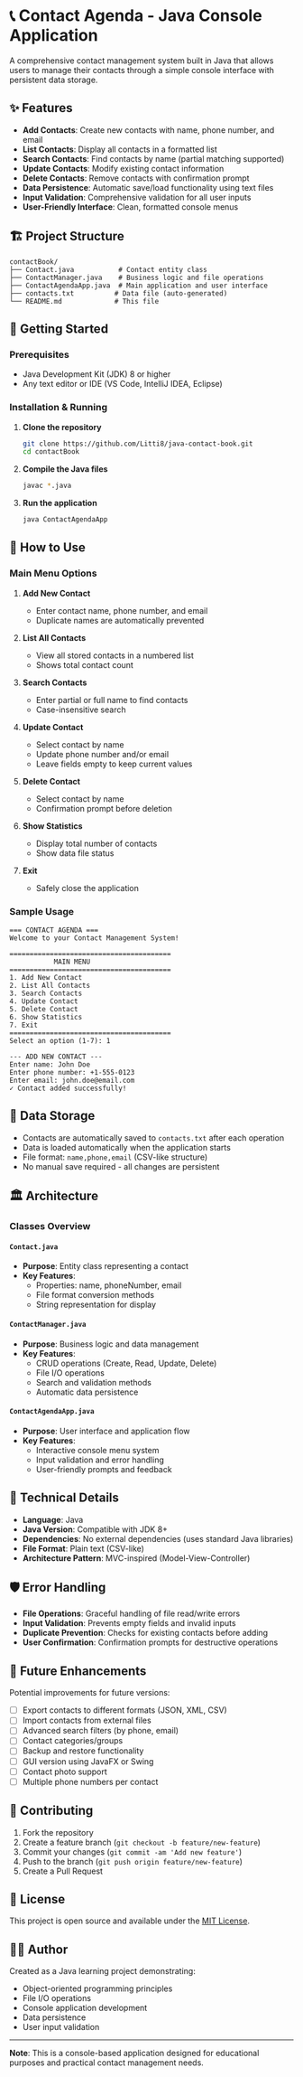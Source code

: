 # 📞 Contact Agenda - Java Console Application

A comprehensive contact management system built in Java that allows users to manage their contacts through a simple console interface with persistent data storage.

## ✨ Features

- **Add Contacts**: Create new contacts with name, phone number, and email
- **List Contacts**: Display all contacts in a formatted list
- **Search Contacts**: Find contacts by name (partial matching supported)
- **Update Contacts**: Modify existing contact information
- **Delete Contacts**: Remove contacts with confirmation prompt
- **Data Persistence**: Automatic save/load functionality using text files
- **Input Validation**: Comprehensive validation for all user inputs
- **User-Friendly Interface**: Clean, formatted console menus

## 🏗️ Project Structure

```
contactBook/
├── Contact.java           # Contact entity class
├── ContactManager.java    # Business logic and file operations
├── ContactAgendaApp.java  # Main application and user interface
├── contacts.txt          # Data file (auto-generated)
└── README.md             # This file
```

## 🚀 Getting Started

### Prerequisites

- Java Development Kit (JDK) 8 or higher
- Any text editor or IDE (VS Code, IntelliJ IDEA, Eclipse)

### Installation & Running

1. **Clone the repository**
   ```bash
   git clone https://github.com/Litti8/java-contact-book.git
   cd contactBook
   ```

2. **Compile the Java files**
   ```bash
   javac *.java
   ```

3. **Run the application**
   ```bash
   java ContactAgendaApp
   ```

## 📖 How to Use

### Main Menu Options

1. **Add New Contact**
    - Enter contact name, phone number, and email
    - Duplicate names are automatically prevented

2. **List All Contacts**
    - View all stored contacts in a numbered list
    - Shows total contact count

3. **Search Contacts**
    - Enter partial or full name to find contacts
    - Case-insensitive search

4. **Update Contact**
    - Select contact by name
    - Update phone number and/or email
    - Leave fields empty to keep current values

5. **Delete Contact**
    - Select contact by name
    - Confirmation prompt before deletion

6. **Show Statistics**
    - Display total number of contacts
    - Show data file status

7. **Exit**
    - Safely close the application

### Sample Usage

```
=== CONTACT AGENDA ===
Welcome to your Contact Management System!

========================================
           MAIN MENU
========================================
1. Add New Contact
2. List All Contacts
3. Search Contacts
4. Update Contact
5. Delete Contact
6. Show Statistics
7. Exit
========================================
Select an option (1-7): 1

--- ADD NEW CONTACT ---
Enter name: John Doe
Enter phone number: +1-555-0123
Enter email: john.doe@email.com
✓ Contact added successfully!
```

## 💾 Data Storage

- Contacts are automatically saved to `contacts.txt` after each operation
- Data is loaded automatically when the application starts
- File format: `name,phone,email` (CSV-like structure)
- No manual save required - all changes are persistent

## 🏛️ Architecture

### Classes Overview

#### `Contact.java`
- **Purpose**: Entity class representing a contact
- **Key Features**:
    - Properties: name, phoneNumber, email
    - File format conversion methods
    - String representation for display

#### `ContactManager.java`
- **Purpose**: Business logic and data management
- **Key Features**:
    - CRUD operations (Create, Read, Update, Delete)
    - File I/O operations
    - Search and validation methods
    - Automatic data persistence

#### `ContactAgendaApp.java`
- **Purpose**: User interface and application flow
- **Key Features**:
    - Interactive console menu system
    - Input validation and error handling
    - User-friendly prompts and feedback

## 🔧 Technical Details

- **Language**: Java
- **Java Version**: Compatible with JDK 8+
- **Dependencies**: No external dependencies (uses standard Java libraries)
- **File Format**: Plain text (CSV-like)
- **Architecture Pattern**: MVC-inspired (Model-View-Controller)

## 🛡️ Error Handling

- **File Operations**: Graceful handling of file read/write errors
- **Input Validation**: Prevents empty fields and invalid inputs
- **Duplicate Prevention**: Checks for existing contacts before adding
- **User Confirmation**: Confirmation prompts for destructive operations

## 🎯 Future Enhancements

Potential improvements for future versions:

- [ ] Export contacts to different formats (JSON, XML, CSV)
- [ ] Import contacts from external files
- [ ] Advanced search filters (by phone, email)
- [ ] Contact categories/groups
- [ ] Backup and restore functionality
- [ ] GUI version using JavaFX or Swing
- [ ] Contact photo support
- [ ] Multiple phone numbers per contact

## 🤝 Contributing

1. Fork the repository
2. Create a feature branch (`git checkout -b feature/new-feature`)
3. Commit your changes (`git commit -am 'Add new feature'`)
4. Push to the branch (`git push origin feature/new-feature`)
5. Create a Pull Request

## 📄 License

This project is open source and available under the [MIT License](LICENSE).

## 👨‍💻 Author

Created as a Java learning project demonstrating:
- Object-oriented programming principles
- File I/O operations
- Console application development
- Data persistence
- User input validation

---

**Note**: This is a console-based application designed for educational purposes and practical contact management needs.